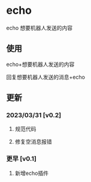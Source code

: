 # echo

echo
想要机器人发送的内容

## 使用

echo+想要机器人发送的内容

回复想要机器人发送的消息+echo

## 更新

### 2023/03/31 [v0.2]

1. 规范代码

2. 修复空消息报错

### 更早 [v0.1]

1. 新增echo插件


